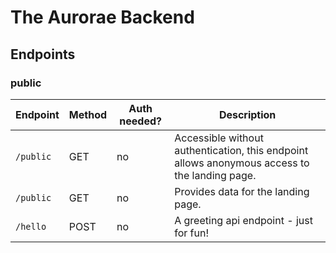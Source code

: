 # The Aurorae Backend

## Endpoints

### public

| Endpoint | Method | Auth needed? | Description |
| -------- | -------- | ------- | ------- |
| `/public` | GET | no | Accessible without authentication, this endpoint allows anonymous access to the landing page. |
| `/public` | GET | no | Provides data for the landing page. |
| `/hello` | POST | no | A greeting api endpoint - just for fun! |

